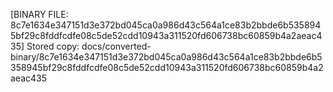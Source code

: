 [BINARY FILE: 8c7e1634e347151d3e372bd045ca0a986d43c564a1ce83b2bbde6b5358945bf29c8fddfcdfe08c5de52cdd10943a311520fd606738bc60859b4a2aeac435]
Stored copy: docs/converted-binary/8c7e1634e347151d3e372bd045ca0a986d43c564a1ce83b2bbde6b5358945bf29c8fddfcdfe08c5de52cdd10943a311520fd606738bc60859b4a2aeac435
